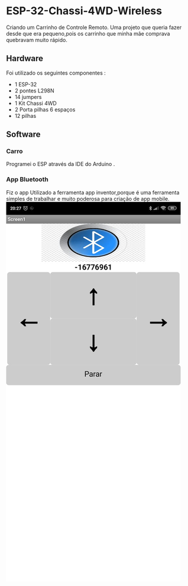 # ESP-32-Chassi-4WD-Wireless
Criando um Carrinho de Controle Remoto. Uma projeto que queria fazer desde que era pequeno,pois os carrinho que minha mãe comprava quebravam muito rápido.
## Hardware
Foi utilizado os seguintes componentes : 
 - 1  ESP-32
 - 2 pontes L298N
 - 14 jumpers
 - 1 Kit Chassi 4WD
 - 2 Porta pilhas 6 espaços 
 - 12 pilhas
## Software

### Carro
Programei o ESP através da IDE do Arduino .


### App Bluetooth
Fiz o app Utilizado a ferramenta app inventor,porque é uma ferramenta simples de trabalhar e muito poderosa para criação de app mobile.
![App](app_bluetooth.jpeg)
